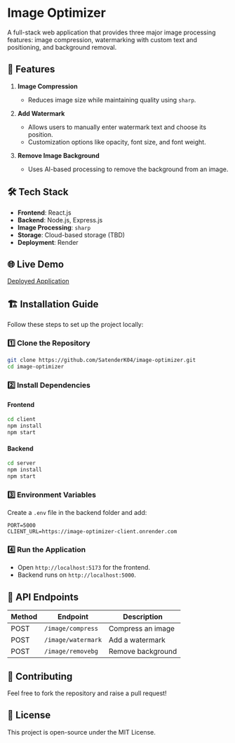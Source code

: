 # Image Optimizer

A full-stack web application that provides three major image processing features: image compression, watermarking with custom text and positioning, and background removal.

## 🚀 Features

1. **Image Compression**
   - Reduces image size while maintaining quality using `sharp`.

2. **Add Watermark**
   - Allows users to manually enter watermark text and choose its position.
   - Customization options like opacity, font size, and font weight.

3. **Remove Image Background**
   - Uses AI-based processing to remove the background from an image.

## 🛠️ Tech Stack

- **Frontend**: React.js
- **Backend**: Node.js, Express.js
- **Image Processing**: `sharp`
- **Storage**: Cloud-based storage (TBD)
- **Deployment**: Render

## 🌐 Live Demo

[Deployed Application](https://image-optimizer-client.onrender.com)

## 🏗️ Installation Guide

Follow these steps to set up the project locally:

### 1️⃣ Clone the Repository
```sh
git clone https://github.com/SatenderK04/image-optimizer.git
cd image-optimizer
```

### 2️⃣ Install Dependencies

#### Frontend
```sh
cd client
npm install
npm start
```

#### Backend
```sh
cd server
npm install
npm start
```

### 3️⃣ Environment Variables
Create a `.env` file in the backend folder and add:
```
PORT=5000
CLIENT_URL=https://image-optimizer-client.onrender.com
```

### 4️⃣ Run the Application
- Open `http://localhost:5173` for the frontend.
- Backend runs on `http://localhost:5000`.

## 📜 API Endpoints

| Method | Endpoint             | Description |
|--------|----------------------|-------------|
| POST   | `/image/compress`    | Compress an image |
| POST   | `/image/watermark`   | Add a watermark |
| POST   | `/image/removebg`    | Remove background |

## 🤝 Contributing
Feel free to fork the repository and raise a pull request!

## 📜 License
This project is open-source under the MIT License.
